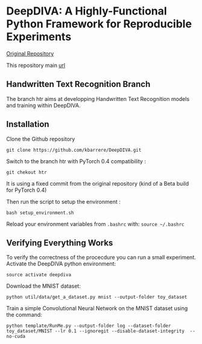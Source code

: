 # DeepDIVA: A Highly-Functional Python Framework for Reproducible Experiments

[Original Repository](https://github.com/DIVA-DIA/DeepDIVA)

This repository main [url](https://github.com/kbarrere/DeepDIVA) 

## Handwritten Text Recognition Branch

The branch htr aims at developping Handwritten Text Recognition models and training within DeepDIVA.

## Installation

Clone the Github repository

``` shell
git clone https://github.com/kbarrere/DeepDIVA.git
```

Switch to the branch htr with PyTorch 0.4 compatibility :

``` shell
git chekout htr
```

It is using a fixed commit from the original repository (kind of a Beta build for PyTorch 0.4)

Then run the script to setup the environment :

``` shell
bash setup_environment.sh
```

Reload your environment variables from `.bashrc` with: `source ~/.bashrc`

## Verifying Everything Works

To verify the correctness of the procecdure you can run a small experiment. Activate the DeepDIVA python environment:

``` shell
source activate deepdiva
```

Download the MNIST dataset:

``` shell
python util/data/get_a_dataset.py mnist --output-folder toy_dataset
```

Train a simple Convolutional Neural Network on the MNIST dataset using the command:

``` shell
python template/RunMe.py --output-folder log --dataset-folder toy_dataset/MNIST --lr 0.1 --ignoregit --disable-dataset-integrity  --no-cuda
```

